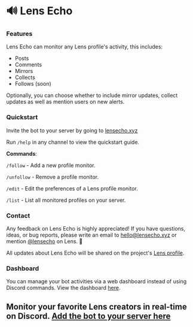 # 🔊 Lens Echo

### Features

Lens Echo can monitor any Lens profile's activity, this includes:

* Posts
* Comments
* Mirrors
* Collects
* Follows (soon)

Optionally, you can choose whether to include mirror updates, collect updates as well as mention users on new alerts.

### Quickstart

Invite the bot to your server by going to [lensecho.xyz](https://lensecho.xyz/)

Run `/help` in any channel to view the quickstart guide.

**Commands**:

`/follow` - Add a new profile monitor.

`/unfollow` - Remove a profile monitor.

`/edit` - Edit the preferences of a Lens profile monitor.

`/list` - List all monitored profiles on your server.

### Contact

Any feedback on Lens Echo is highly appreciated! If you have questions, ideas, or bug reports, please write an email to [hello@lensecho.xyz](mailto:hello@lensecho.xyz) or mention [@lensecho](https://lensvert.xyz/u/lensecho) on Lens. 💚

All updates about Lens Echo will be shared on the project's [Lens profile](https://lensvert.xyz/u/lensecho).

### Dashboard

You can manage your bot activities via a web dashboard instead of using Discord commands. View the dashboard [here](https://dashboard.lensecho.xyz).

## Monitor your favorite Lens creators in real-time on Discord. [**Add the bot to your server here**](https://lensecho.xyz)



##
